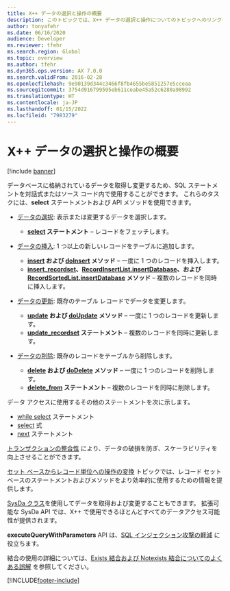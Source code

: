 ```yaml
---
title: X++ データの選択と操作の概要
description: このトピックでは、X++ データの選択と操作についてのトピックへのリンクを提供します。
author: tonyafehr
ms.date: 06/16/2020
audience: Developer
ms.reviewer: tfehr
ms.search.region: Global
ms.topic: overview
ms.author: tfehr
ms.dyn365.ops.version: AX 7.0.0
ms.search.validFrom: 2016-02-28
ms.openlocfilehash: 9e90139d344c3466f8fb4655be5851257e5cceaa
ms.sourcegitcommit: 3754d916799595eb611ceabe45a52c6280a98992
ms.translationtype: HT
ms.contentlocale: ja-JP
ms.lasthandoff: 01/15/2022
ms.locfileid: "7983279"
---
```

# <a name="x-data-selection-and-manipulation-overview"></a>X++ データの選択と操作の概要

[!include [banner](../../includes/banner.md)]

データベースに格納されているデータを取得し変更するため、SQL ステートメントを対話式またはソース コード内で使用することができます。 これらのタスクには、**select** ステートメントおよび API メソッドを使用できます。

- [データの選択](xpp-select.md): 表示または変更するデータを選択します。

    - **[select](xpp-select-statement.md) ステートメント** – レコードをフェッチします。

- [データの挿入](xpp-insert.md): 1 つ以上の新しいレコードをテーブルに追加します。

    - **[insert](xpp-insert.md#insert-method) および [doInsert](xpp-insert.md#do-insert-method) メソッド** – 一度に 1 つのレコードを挿入します。
    - **[insert\_recordset](xpp-insert.md#insert-recordset-statement)、[RecordInsertList.insertDatabase](/dotnet/api/dynamics.ax.application#method-insertdatabase)、および [RecordSortedList.insertDatabase](/dotnet/api/dynamics.ax.application#method-insertdatabase) メソッド** – 複数のレコードを同時に挿入します。

- [データの更新](xpp-update.md): 既存のテーブル レコードでデータを変更します。

    - **[update](xpp-update.md#update-method) および [doUpdate](xpp-update.md#do-update-method) メソッド** – 一度に 1 つのレコードを更新します。
    - **[update\_recordset](xpp-update.md#update-recordset-statement) ステートメント** – 複数のレコードを同時に更新します。

- [データの削除](xpp-delete.md): 既存のレコードをテーブルから削除します。

    - **[delete](xpp-delete.md#delete-method) および [doDelete](xpp-delete.md#do-delete-method) メソッド** – 一度に 1 つのレコードを削除します。
    - **[delete\_from](xpp-delete.md#delete-from-statement) ステートメント** – 複数のレコードを同時に削除します。

データ アクセスに使用するその他のステートメントを次に示します。

- [while select](xpp-while-select.md) ステートメント
- [select](xpp-select-expression.md) 式
- [next](xpp-select.md) ステートメント

[トランザクションの整合性](xpp-transaction.md) により、データの破損を防ぎ、スケーラビリティを向上させることができます。

[セット ベースからレコード単位への操作の変換](xpp-data-perf.md) トピックでは、レコード セット ベースのステートメントおよびメソッドをより効率的に使用するための情報を提供します。

[SysDa クラス](../sysda.md)を使用してデータを取得および変更することもできます。 拡張可能な SysDa API では、X++ で使用できるほとんどすべてのデータアクセス可能性が提供されます。

**executeQueryWithParameters** API は、[SQL インジェクション攻撃の軽減](../query-with-parameters.md) に役立ちます。

結合の使用の詳細については、[Exists 結合および Notexists 結合についてのよくある誤解](https://community.dynamics.com/365/financeandoperations/b/peter-s-x-developer-blog/posts/common-misconception-about-exists-and-notexists-joins) を参照してください。

[!INCLUDE[footer-include](../../../../includes/footer-banner.md)]
